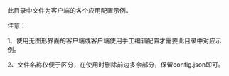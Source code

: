 此目录中文件为客户端的各个应用配置示例。

注意：

1、使用无图形界面的客户端或客户端使用手工编辑配置才需要此目录中对应示例。

2、文件名称仅便于区分，在使用时删除前边多余部分，保留config.json即可。
